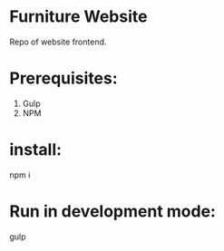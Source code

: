 # Furniture Website

Repo of website frontend.

# Prerequisites:
1. Gulp
2. NPM

# install:
npm i

# Run in development mode:
gulp
